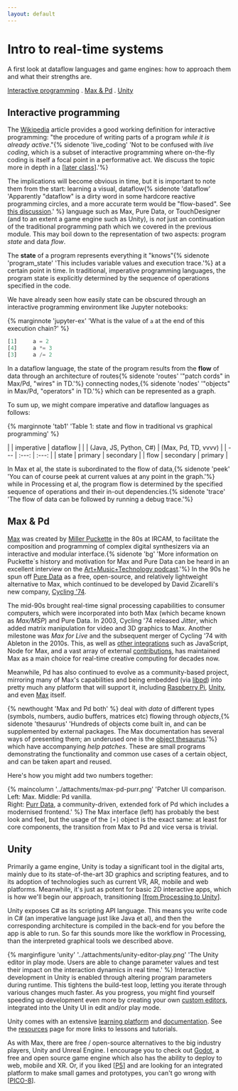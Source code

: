 ```yaml
---
layout: default
---
```


# Intro to real-time systems<!-- omit in toc -->

A first look at dataflow languages and game engines: how to approach them and what their strengths are.

[Interactive programming](#interactive-programming) . [Max & Pd](#max--pd) . [Unity](#unity)

## Interactive programming

The [Wikipedia](https://en.wikipedia.org/wiki/Interactive_programming) article provides a good working definition for interactive programming: "the procedure of writing parts of a program *while it is already active*."{% sidenote 'live_coding' 'Not to be confused with *live coding*, which is a subset of interactive programming where on-the-fly coding is itself a focal point in a performative act. We discuss the topic more in depth in a [[later class](live-coding)].'%}

The implications will become obvious in time, but it is important to note them from the start: learning a visual, dataflow{% sidenote 'dataflow' 'Apparently "dataflow" is a dirty word in some hardcore reactive programming circles, and a more accurate term would be "flow-based". See [this discussion](https://groups.google.com/g/flow-based-programming/c/Gnd_ZA7lSME/m/cPlmixfiUNAJ).' %} language such as Max, Pure Data, or TouchDesigner (and to an extent a game engine such as Unity), is *not* just an continuation of the traditional programming path which we covered in the previous module. This may boil down to the representation of two aspects: program *state* and data *flow*.

The **state** of a program represents everything it "knows"{% sidenote 'program_state' 'This includes variable values and execution trace.'%}
 at a certain point in time. In traditional, imperative programming languages, the program state is explicitly determined by the sequence of operations specified in the code. 

 We have already seen how easily state can be obscured through an interactive programming environment like Jupyter notebooks:

 {% marginnote 'jupyter-ex' 'What is the value of `a` at the end of this execution chain?' %}
 ```python
[1]     a = 2
[4]     a *= 3
[3]     a /= 2
 ```

In a dataflow language, the state of the program results from the **flow** of data through an architecture of routes{% sidenote 'routes' '"patch cords" in Max/Pd, "wires" in TD.'%}
connecting nodes,{% sidenote 'nodes' '"objects" in Max/Pd, "operators" in TD.'%}
which can be represented as a graph.

To sum up, we might compare imperative and dataflow languages as follows:

{% marginnote 'tab1' 'Table 1: state and flow in traditional vs graphical programming' %}

| | imperative | dataflow |
| | (Java, JS, Python, C#) | (Max, Pd, TD, vvvv) |
| --- | :---: | :---: |
| state | primary | secondary |
| flow | secondary | primary |

In Max et al, the state is subordinated to the flow of data,{% sidenote 'peek' 'You can of course peek at current values at any point in the graph.'%}
while in Processing et al, the program flow is determined by the specified sequence of operations and their in-out dependencies.{% sidenote 'trace' 'The flow of data can be followed by running a debug trace.'%}

## Max & Pd

[Max](//cycling74.com/products/max/) was created by [Miller Puckette](//msp.ucsd.edu/) in the 80s at IRCAM, to facilitate the composition and programming of complex digital synthesizers via an interactive and modular interface.{% sidenote 'bg' 'More information on Puckette`s history and motivation for Max and Pure Data can be heard in an excellent interview on the [Art+Music+Technology podcast]().'%} In the 90s he spun off [Pure Data](//puredata.info/) as a free, open-source, and relatively lightweight alternative to Max, which continued to be developed by David Zicarelli's new company, [Cycling '74](//cycling74.com/).

The mid-90s brought real-time signal processing capabilities to consumer computers, which were incorporated into both Max (which became known as *Max/MSP*) and Pure Data. In 2003, Cycling '74 released *Jitter*, which added matrix manipulation for video and 3D graphics to Max. Another milestone was *Max for Live* and the subsequent merger of Cycling '74 with Ableton in the 2010s. This, as well as [other integrations](https://cycling74.com/products/extendmax) such as JavaScript, Node for Max, and a vast array of external [contributions](https://cycling74.com/packages), has maintained Max as a main choice for real-time creative computing for decades now.

Meanwhile, Pd has also continued to evolve as a community-based project, mirroring many of Max's capabilities and being embedded (via [libpd](https://github.com/libpd/libpd)) into pretty much any platform that will support it, including [Raspberry Pi](https://puredata.info/docs/raspberry-pi), [Unity](https://github.com/LibPdIntegration/LibPdIntegration), and even [Max](http://msp.ucsd.edu/software.html) itself.

{% newthought 'Max and Pd both' %} deal with *data* of different types (symbols, numbers, audio buffers, matrices etc) flowing through *objects*,{% sidenote 'thesaurus' 'Hundreds of objects come built in, and can be supplemented by external packages. The Max documentation has several ways of presenting them; an underused one is the [object thesaurus](https://docs.cycling74.com/max8/vignettes/thesaurus).'%} which have accompanying *help patches*. These are small programs demonstrating the functionality and common use cases of a certain object, and can be taken apart and reused.

Here's how you might add two numbers together:

{% maincolumn '../attachments/max-pd-purr.png' 'Patcher UI comparison.<br/>Left: Max. Middle: Pd vanilla.<br/>Right: [Purr Data](https://agraef.github.io/purr-data-intro/), a community-driven, extended fork of Pd which includes a modernised frontend.' %}
The Max interface (left) has probably the best look and feel, but the usage of the `[+]` object is the exact same: at least for core components, the transition from Max to Pd and vice versa is trivial.

## Unity

Primarily a game engine, Unity is today a significant tool in the digital arts, mainly due to its state-of-the-art 3D graphics and scripting features, and to its adoption of technologies such as current VR, AR, mobile and web platforms. Meanwhile, it's just as potent for basic 2D interactive apps, which is how we'll begin our approach, transitioning [[from Processing to Unity]].

Unity exposes C# as its scripting API language. This means you write code in C# (an imperative language just like Java et al), and then the corresponding architecture is compiled in the back-end for you before the app is able to run. So far this sounds more like the workflow in Processing, than the interpreted graphical tools we described above.

{% marginfigure 'unity' '../attachments/unity-editor-play.png' 'The Unity editor in play mode. Users are able to change parameter values and test their impact on the interaction dynamics in real time.' %}
Interactive development in Unity is enabled through altering program parameters during runtime. This tightens the build-test loop, letting you iterate through various changes much faster. As you progress, you might find yourself speeding up development even more by creating your own [custom editors](https://docs.unity3d.com/Manual/editor-CustomEditors.html), integrated into the Unity UI in edit and/or play mode.

Unity comes with an extensive [learning platform](https://learn.unity.com/) and [documentation](https://docs.unity3d.com/). See the [resources](resources#unity) page for more links to lessons and tutorials.

As with Max, there are free / open-source alternatives to the big industry players, Unity and Unreal Engine. I encourage you to check out [Godot](https://godotengine.org/features), a free and open source game engine which also has the ability to deploy to web, mobile and XR. Or, if you liked [[P5](slides/01-01-cc-intro.md)] and are looking for an integrated platform to make small games and prototypes, you can't go wrong with [[PICO-8](first-steps-in-pico-8.md)].


[//begin]: # "Autogenerated link references for markdown compatibility"
[from Processing to Unity]: from-processing-to-unity.md "From Processing to Unity"
[//end]: # "Autogenerated link references"